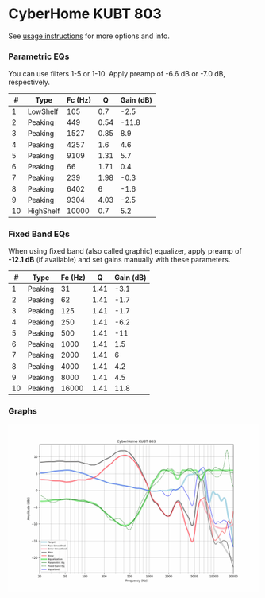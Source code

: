 # CyberHome KUBT 803
See [usage instructions](https://github.com/jaakkopasanen/AutoEq#usage) for more options and info.

### Parametric EQs
You can use filters 1-5 or 1-10. Apply preamp of -6.6 dB or -7.0 dB, respectively.

|   # | Type      |   Fc (Hz) |    Q |   Gain (dB) |
|-----|-----------|-----------|------|-------------|
|   1 | LowShelf  |       105 | 0.7  |        -2.5 |
|   2 | Peaking   |       449 | 0.54 |       -11.8 |
|   3 | Peaking   |      1527 | 0.85 |         8.9 |
|   4 | Peaking   |      4257 | 1.6  |         4.6 |
|   5 | Peaking   |      9109 | 1.31 |         5.7 |
|   6 | Peaking   |        66 | 1.71 |         0.4 |
|   7 | Peaking   |       239 | 1.98 |        -0.3 |
|   8 | Peaking   |      6402 | 6    |        -1.6 |
|   9 | Peaking   |      9304 | 4.03 |        -2.5 |
|  10 | HighShelf |     10000 | 0.7  |         5.2 |

### Fixed Band EQs
When using fixed band (also called graphic) equalizer, apply preamp of **-12.1 dB** (if available) and set gains manually with these parameters.

|   # | Type    |   Fc (Hz) |    Q |   Gain (dB) |
|-----|---------|-----------|------|-------------|
|   1 | Peaking |        31 | 1.41 |        -3.1 |
|   2 | Peaking |        62 | 1.41 |        -1.7 |
|   3 | Peaking |       125 | 1.41 |        -1.7 |
|   4 | Peaking |       250 | 1.41 |        -6.2 |
|   5 | Peaking |       500 | 1.41 |       -11   |
|   6 | Peaking |      1000 | 1.41 |         1.5 |
|   7 | Peaking |      2000 | 1.41 |         6   |
|   8 | Peaking |      4000 | 1.41 |         4.2 |
|   9 | Peaking |      8000 | 1.41 |         4.5 |
|  10 | Peaking |     16000 | 1.41 |        11.8 |

### Graphs
![](./CyberHome%20KUBT%20803.png)
